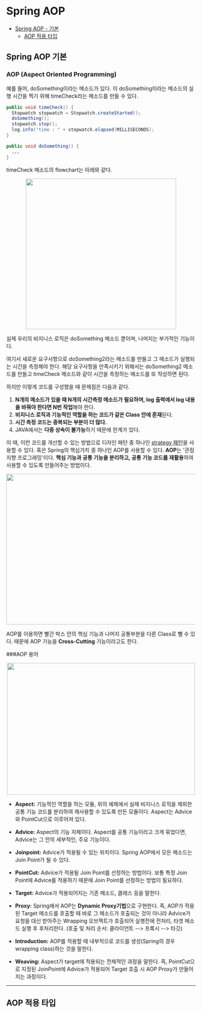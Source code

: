 # Spring AOP

* [Spring AOP - 기본](#Spring-AOP-기본)
  * [AOP 적용 타입](#AOP-적용-타입)

## Spring AOP 기본

### AOP (Aspect Oriented Programming)

예를 들어, doSomething이라는 메소드가 있다. 이 doSomething이라는 메소드의 실행 시간을 찍기 위해 timeCheck라는 메소드를 만들 수 있다.
``` java
public void timeCheck() {
  Stopwatch stopwatch = Stopwatch.createStarted();
  doSomething();
  stopwatch.stop();
  log.info("time : " + stopwatch.elapsed(MILLISECONDS);
}

public void doSomething() {
  ...
}
```

timeCheck 메소드의 flowchart는 아래와 같다.

<p align="center">
  <img src="https://img1.daumcdn.net/thumb/R1280x0/?scode=mtistory2&fname=https%3A%2F%2Fblog.kakaocdn.net%2Fdn%2FZ1mvK%2FbtqE01yTQyo%2FajxKAJMMKmUZCa71mtfqxK%2Fimg.png" height="400" width="400">
</p>

실제 우리의 비지니스 로직은 doSomething 메소드 뿐이며, 나머지는 부가적인 기능이다.

여기서 새로운 요구사항으로 doSomething2라는 메소드를 만들고 그 메소드가 실행되는 시간을 측정해야 한다.
해당 요구사항을 만족시키기 위해서는 doSomething2 메소드를 만들고 timeCheck 메소드와 같이 시간을 측정하는 메소드를 또 작성하면 된다. 

하지만 이렇게 코드를 구성했을 때 문제점은 다음과 같다.

1. **N개의 메소드가 있을 때 N개의 시간측정 메소드가 필요하며, log 출력에서 log 내용을 바꿔야 한다면 N번 작업**해야 한다.
2. **비지니스 로직과 기능적인 역할을 하는 코드가 같은 Class 안에 혼재**된다.
3. **시간 측정 코드는 중복되는 부분이 더 많다.**
4. JAVA에서는 **다중 상속이 불가능**하기 때문에 한계가 있다.

이 때, 이런 코드를 개선할 수 있는 방법으로 디자인 패턴 중 하나인 [strategy 패턴](https://victorydntmd.tistory.com/292)을 사용할 수 있다. 
혹은 Spring의 핵심가치 중 하나인 AOP를 사용할 수 있다.
**AOP**는 '관점지향 프로그래밍'이다. **핵심 기능과 공통 기능을 분리하고, 공통 기능 코드를 재활용**하여 사용할 수 있도록 만들어주는 방법이다.

<p align="center">
  <img src="https://img1.daumcdn.net/thumb/R1280x0/?scode=mtistory2&fname=https%3A%2F%2Fblog.kakaocdn.net%2Fdn%2Fbk6rsC%2FbtqE0ldZZzE%2FdtPP9ODdVlks606vpFsj01%2Fimg.png" height="400" width="600">
</p>

AOP를 이용하면 빨간 박스 안의 핵심 기능과 나머지 공통부분을 다른 Class로 뺄 수 있다. 때문에 AOP 기능을 **Cross-Cutting** 기능이라고도 한다.

###AOP 용어

<p align="center">
  <img src="https://img1.daumcdn.net/thumb/R1280x0/?scode=mtistory2&fname=https%3A%2F%2Fblog.kakaocdn.net%2Fdn%2FpfN5M%2FbtqE0lZkKfa%2FF6PvfwluAhiRRAs94EF0v0%2Fimg.png" height="350" width="500">
</p>

- **Aspect:** 기능적인 역할을 하는 모듈, 위의 예제에서 실제 비지니스 로직을 제외한 공통 기능 코드를 분리하여 재사용할 수 있도록 만든 모듈이다. Aspect는 Advice와 PointCut으로 이루어져 있다.

- **Advice:** Aspect의 기능 자체이다. Aspect를 공통 기능이라고 크게 묶었다면, Advice는 그 안의 세부적인, 주요 기능이다.

- **Joinpoint:** Advice가 적용될 수 있는 위치이다. Spring AOP에서 모든 메소드는 Join Point가 될 수 있다.

- **PointCut:** Advice가 적용될 Join Point를 선정하는 방법이다. 보통 특정 Join Point에 Advice를 적용하기 때문에 Join Point를 선정하는 방법이 필요하다.

- **Target:** Advice가 적용되어지는 기존 메소드, 클래스 등을 말한다.

- **Proxy:** Spring에서 AOP는 **Dynamic Proxy기법**으로 구현한다. 즉, AOP가 적용된 Target 메소드를 호출할 때 바로 그 메소드가 호출되는 것이 아니라 Advice가 
요청을 대신 받아주는 Wrapping 오브젝트가 호출되어 실행전에 전처리, 타겟 메소드 실행 후 후처리한다. (호출 및 처리 순서: 클라이언트 --> 프록시 --> 타깃)

- **Introduction:** AOP를 적용할 때 내부적으로 코드를 생성(Spring의 경우 wrapping class)하는 것을 말한다.

- **Weaving:** Aspect가 target에 적용되는 전체적인 과정을 말한다. 즉, PointCut으로 지정된 JoinPoint에 Advice가 적용되어 Target 호출 시 AOP Proxy가 만들어지는 과정이다.

---

## AOP 적용 타입
